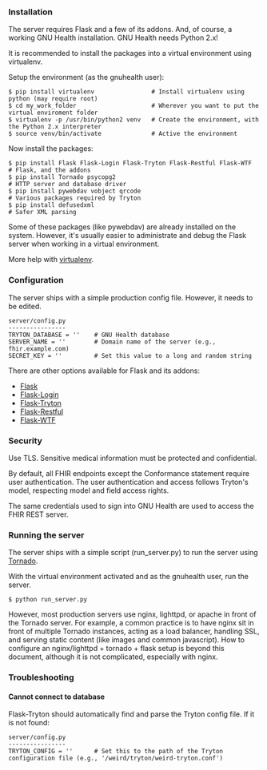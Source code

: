 ### Installation

The server requires Flask and a few of its addons. And, of course, a working GNU Health installation. GNU Health needs Python 2.x!

It is recommended to install the packages into a virtual environment using virtualenv.

Setup the environment (as the gnuhealth user):

    $ pip install virtualenv                # Install virtualenv using python (may require root)
    $ cd my_work_folder                     # Wherever you want to put the virtual enviroment folder
    $ virtualenv -p /usr/bin/python2 venv   # Create the environment, with the Python 2.x interpreter
    $ source venv/bin/activate              # Active the environment

Now install the packages:

    $ pip install Flask Flask-Login Flask-Tryton Flask-Restful Flask-WTF        # Flask, and the addons
    $ pip install Tornado psycopg2                                              # HTTP server and database driver
    $ pip install pywebdav vobject qrcode                                       # Various packages required by Tryton
    $ pip install defusedxml                                                    # Safer XML parsing

Some of these packages (like pywebdav) are already installed on the system. However, it's usually easier to administrate and debug the Flask server when working in a virtual environment.

More help with [virtualenv](http://docs.python-guide.org/en/latest/dev/virtualenvs/).

### Configuration

The server ships with a simple production config file. However, it needs to be edited.

    server/config.py
    ----------------
    TRYTON_DATABASE = ''    # GNU Health database
    SERVER_NAME = ''        # Domain name of the server (e.g., fhir.example.com)
    SECRET_KEY = ''         # Set this value to a long and random string

There are other options available for Flask and its addons:
* [Flask](http://flask.pocoo.org/docs/0.10/config/)
* [Flask-Login](https://flask-login.readthedocs.org/en/latest/)
* [Flask-Tryton](https://code.google.com/p/flask-tryton/)
* [Flask-Restful](http://flask-restful.readthedocs.org/en/latest/quickstart.html)
* [Flask-WTF](https://flask-wtf.readthedocs.org/en/latest/)

### Security

Use TLS. Sensitive medical information must be protected and confidential.

By default, all FHIR endpoints except the Conformance statement require user authentication. The user authentication and access follows Tryton's model, respecting model and field access rights.

The same credentials used to sign into GNU Health are used to access the FHIR REST server.

### Running the server

The server ships with a simple script (run_server.py) to run the server using [Tornado](http://www.tornadoweb.org/en/stable/).

With the virtual environment activated and as the gnuhealth user, run the server.

    $ python run_server.py

However, most production servers use nginx, lighttpd, or apache in front of the Tornado server. For example, a common practice is to have nginx sit in front of multiple Tornado instances, acting as a load balancer, handling SSL, and serving static content (like images and common javascript). How to configure an nginx/lighttpd + tornado + flask setup is beyond this document, although it is not complicated, especially with nginx.

### Troubleshooting

#### Cannot connect to database

Flask-Tryton should automatically find and parse the Tryton config file. If it is not found:

    server/config.py
    ----------------
    TRYTON_CONFIG = ''      # Set this to the path of the Tryton configuration file (e.g., '/weird/tryton/weird-tryton.conf')
